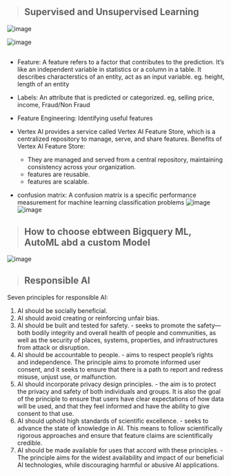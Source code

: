 
> ## Supervised and Unsupervised Learning

![image](https://github.com/user-attachments/assets/2d04458d-01e5-45e5-9184-f95849f44488)

![image](https://github.com/user-attachments/assets/b20e883b-eab9-4c9e-a0dc-49dfabb945b3)

> ##
- Feature: A feature refers to a factor that contributes to the prediction. It’s like an independent variable in statistics or a column in a table. It describes characterstics of an entity, act as an input variable. eg. height, length of an entity
- Labels: An attribute that is predicted or categorized. eg, selling price, income, Fraud/Non Fraud
- Feature Engineering: Identifying useful features
- Vertex AI provides a service called Vertex AI Feature Store, which is a centralized repository to manage, serve, and share features. Benefits of Vertex AI Feature Store:
  - They are managed and served from a central repository, maintaining consistency across your organization.
  - features are reusable.
  - features are scalable.
 
- confusion matrix: A confusion matrix is a specific performance measurement for machine learning classification problems
  ![image](https://github.com/user-attachments/assets/0feeb577-802f-4861-9749-138f3432381f)
  ![image](https://github.com/user-attachments/assets/ed57ddc3-4146-4186-b5d1-f5f1d9148027)


 
> ## How to choose ebtween Bigquery ML, AutoML abd a custom Model

  ![image](https://github.com/user-attachments/assets/f549910a-601c-4480-9cdb-280a9be174e9)

> ## Responsible AI

Seven principles for responsible AI:
1. AI should be socially beneficial.
2. AI should avoid creating or reinforcing unfair bias.
3. AI should be built and tested for safety. -  seeks to promote the safety—both bodily integrity and overall health of people and communities, as well as the security of places, systems, properties, and infrastructures from attack or disruption.
4. AI should be accountable to people. -  aims to respect people’s rights and independence. The principle aims to promote informed user consent, and it seeks to ensure that there is a path to report and redress misuse, unjust use, or malfunction.
5. AI should incorporate privacy design principles. - the aim is to protect the privacy and safety of both individuals and groups. It is also the goal of the principle to ensure that users have clear expectations of how data will be used, and that they feel informed and have the ability to give consent to that use.
6. AI should uphold high standards of scientific excellence. - seeks to advance the state of knowledge in AI. This means to follow scientifically rigorous approaches and ensure that feature claims are scientifically credible.
7. AI should be made available for uses that accord with these principles. - The principle aims for the widest availability and impact of our beneficial AI technologies, while discouraging harmful or abusive AI applications.
